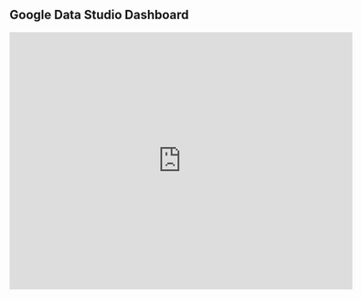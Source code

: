 ## Google Data Studio Dashboard

<iframe width="600" height="450" src="https://lookerstudio.google.com/embed/reporting/ed944180-5d15-412c-bae1-5931eabd8be7/page/iR8tD" frameborder="0" style="border:0" allowfullscreen sandbox="allow-storage-access-by-user-activation allow-scripts allow-same-origin allow-popups allow-popups-to-escape-sandbox"></iframe> 
